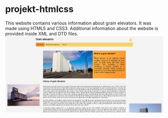 # projekt-htmlcss
This website contains various information about grain elevators. It was made using HTML5 and CSS3. Additional information about the website is provided inside XML and DTD files.
![screenshot](screenshot.png)